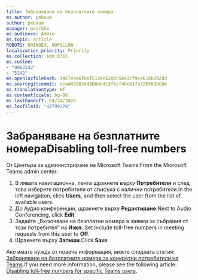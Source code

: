 ```yaml
---
title: Забраняване на безплатните номера
ms.author: pebaum
author: pebaum
manager: mnirkhe
ms.audience: Admin
ms.topic: article
ROBOTS: NOINDEX, NOFOLLOW
localization_priority: Priority
ms.collection: Adm_O365
ms.custom:
- "9002532"
- "5142"
ms.openlocfilehash: 1467e9a6fbef512ec620dc5b43cf9cd618b202dd
ms.sourcegitcommit: cead49883943b0eb413f8cf4be617a32b5099cb6
ms.translationtype: HT
ms.contentlocale: bg-BG
ms.lasthandoff: 04/24/2020
ms.locfileid: "43799270"
---
```

# <a name="disabling-toll-free-numbers"></a><span data-ttu-id="8ecf9-102">Забраняване на безплатните номера</span><span class="sxs-lookup"><span data-stu-id="8ecf9-102">Disabling toll-free numbers</span></span>

<span data-ttu-id="8ecf9-103">От Центъра за администриране на Microsoft Teams:</span><span class="sxs-lookup"><span data-stu-id="8ecf9-103">From the Microsoft Teams admin center:</span></span>

1. <span data-ttu-id="8ecf9-104">В лявата навигационна, лента щракнете върху **Потребители** и след това изберете потребителя от списъка с налични потребители.</span><span class="sxs-lookup"><span data-stu-id="8ecf9-104">In the left navigation, click **Users**, and then select the user from the list of available users.</span></span>
2. <span data-ttu-id="8ecf9-105">До Аудио конференции, щракнете върху **Редактиране**.</span><span class="sxs-lookup"><span data-stu-id="8ecf9-105">Next to Audio Conferencing, click **Edit**.</span></span>
3. <span data-ttu-id="8ecf9-106">Задайте „Включване на безплатни номера в заявки за събрания от този потребител“ на **Изкл.**.</span><span class="sxs-lookup"><span data-stu-id="8ecf9-106">Set Include toll-free numbers in meeting requests from this user to **Off**.</span></span>
4. <span data-ttu-id="8ecf9-107">Щракнете върху **Запиши**.</span><span class="sxs-lookup"><span data-stu-id="8ecf9-107">Click **Save**.</span></span>

<span data-ttu-id="8ecf9-108">Ако имате нужда от повече информация, вижте следната статия: [Забраняване на безплатните номера за конкретни потребители на Teams](https://docs.microsoft.com/microsoftteams/disabling-toll-free-numbers-for-specific-teams-users).</span><span class="sxs-lookup"><span data-stu-id="8ecf9-108">If you need more information, please see the following article: [Disabling toll-free numbers for specific Teams users](https://docs.microsoft.com/microsoftteams/disabling-toll-free-numbers-for-specific-teams-users).</span></span>
